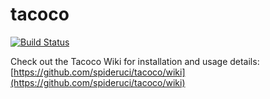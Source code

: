 # tacoco
[![Build Status](https://travis-ci.com/spideruci/tacoco.svg?branch=master)](https://travis-ci.com/spideruci/tacoco)

Check out the Tacoco Wiki for installation and usage details: [https://github.com/spideruci/tacoco/wiki](https://github.com/spideruci/tacoco/wiki)
